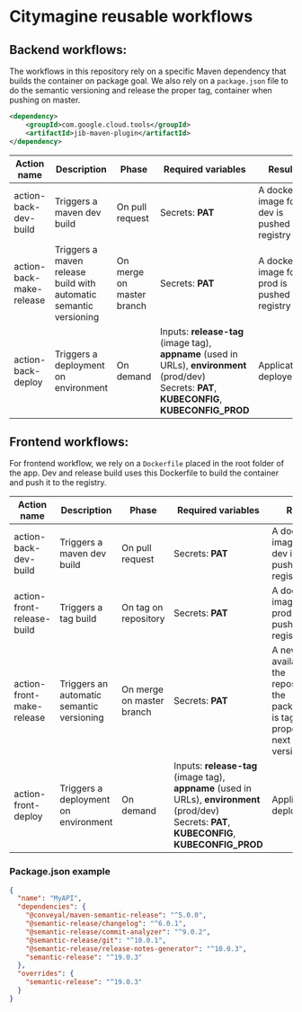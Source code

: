 # Citymagine reusable workflows

## Backend workflows:
The workflows in this repository rely on a specific Maven dependency that builds the container on package goal.
We also rely on a `package.json` file to do the semantic versioning and release the proper tag, container when pushing on master.
```xml
<dependency>
    <groupId>com.google.cloud.tools</groupId>
    <artifactId>jib-maven-plugin</artifactId>
</dependency>
```

| Action name              | Description                                                       | Phase                     | Required variables                                                                                                                                     | Result                                        |
|--------------------------|-------------------------------------------------------------------|---------------------------|--------------------------------------------------------------------------------------------------------------------------------------------------------|-----------------------------------------------|
| action-back-dev-build    | Triggers a maven dev build                                        | On pull request           | Secrets: **PAT**                                                                                                                                       | A docker image for dev is pushed in registry  |
| action-back-make-release | Triggers a maven release build with automatic semantic versioning | On merge on master branch | Secrets: **PAT**                                                                                                                                       | A docker image for prod is pushed in registry |
| action-back-deploy       | Triggers a deployment on environment                              | On demand                 | Inputs: **release-tag** (image tag), **appname** (used in URLs), **environment** (prod/dev)<br/>Secrets: **PAT**, **KUBECONFIG**, **KUBECONFIG_PROD** | Application deployed                          |

## Frontend workflows: 

For frontend workflow, we rely on a `Dockerfile` placed in the root folder of the app. Dev and release build uses this Dockerfile to build the container and push it to the registry.

| Action name                | Description                               | Phase                     | Required variables                                                                                                                                     | Result                                                                                             |
|----------------------------|-------------------------------------------|---------------------------|--------------------------------------------------------------------------------------------------------------------------------------------------------|----------------------------------------------------------------------------------------------------|
| action-back-dev-build      | Triggers a maven dev build                | On pull request           | Secrets: **PAT**                                                                                                                                       | A docker image for dev is pushed in registry                                                       |
| action-front-release-build | Triggers a tag build                      | On tag on repository      | Secrets: **PAT**                                                                                                                                       | A docker image for prod is pushed in registry                                                      |
| action-front-make-release  | Triggers an automatic semantic versioning | On merge on master branch | Secrets: **PAT**                                                                                                                                       | A new tag is available in the repository, the package.json is tagged properly for next dev version |
| action-front-deploy        | Triggers a deployment on environment      | On demand                 | Inputs: **release-tag** (image tag), **appname** (used in URLs), **environment** (prod/dev)<br/>Secrets: **PAT**, **KUBECONFIG**, **KUBECONFIG_PROD** | Application deployed                                                                               |


### Package.json example
```json
{
  "name": "MyAPI",
  "dependencies": {
    "@conveyal/maven-semantic-release": "^5.0.0",
    "@semantic-release/changelog": "^6.0.1",
    "@semantic-release/commit-analyzer": "^9.0.2",
    "@semantic-release/git": "^10.0.1",
    "@semantic-release/release-notes-generator": "^10.0.3",
    "semantic-release": "^19.0.3"
  },
  "overrides": {
    "semantic-release": "^19.0.3"
  }
}
```